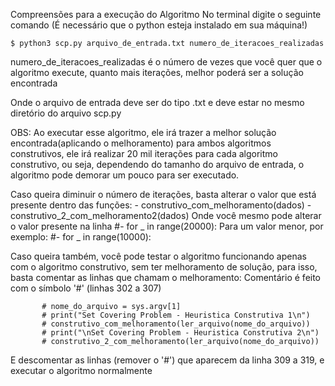 Compreensões para a execução do Algoritmo
No terminal digite o seguinte comando (É necessário que o python esteja instalado em sua máquina!)
```
$ python3 scp.py arquivo_de_entrada.txt numero_de_iteracoes_realizadas
```
numero_de_iteracoes_realizadas é o número de vezes que você quer que o algoritmo execute, quanto mais iterações,
melhor poderá ser a solução encontrada

Onde o arquivo de entrada deve ser do tipo .txt e deve estar no mesmo diretório do arquivo scp.py

OBS: Ao executar esse algoritmo, ele irá trazer a melhor solução encontrada(aplicando o melhoramento)
para ambos algoritmos construtivos, ele irá realizar 20 mil iterações para cada algoritmo construtivo,
ou seja, dependendo do tamanho do arquivo de entrada, o algoritmo pode demorar um pouco para ser executado.

Caso queira diminuir o número de iterações, basta alterar o valor que está presente dentro das funções:
        - construtivo_com_melhoramento(dados) 
        - construtivo_2_com_melhoramento2(dados)
Onde você mesmo pode alterar o valor presente na linha
        #- for _ in range(20000):
Para um valor menor, por exemplo:
        #- for _ in range(10000):

Caso queira também, você pode testar o algoritmo funcionando apenas com o algoritmo construtivo, sem ter melhoramento de solução,
para isso, basta comentar as linhas que chamam o melhoramento: Comentário é feito com o símbolo '#' (linhas 302 a 307)

           # nome_do_arquivo = sys.argv[1]
           # print("Set Covering Problem - Heuristica Construtiva 1\n")
           # construtivo_com_melhoramento(ler_arquivo(nome_do_arquivo))
           # print("\nSet Covering Problem - Heuristica Construtiva 2\n")
           # construtivo_2_com_melhoramento(ler_arquivo(nome_do_arquivo))

E descomentar as linhas (remover o '#') que aparecem da linha 309 a  319, e executar o algoritmo normalmente
